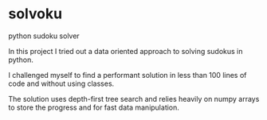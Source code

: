 # solvoku

python sudoku solver

In this project I tried out a data oriented approach to solving sudokus in python.

I challenged myself to find a performant solution in less than 100 lines of code and without using classes.

The solution uses depth-first tree search and relies heavily on numpy arrays to store the progress and for fast data manipulation.
